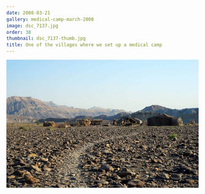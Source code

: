 ```yaml
---
date: 2008-03-21
gallery: medical-camp-march-2008
image: dsc_7137.jpg
order: 38
thumbnail: dsc_7137-thumb.jpg
title: One of the villages where we set up a medical camp
---
```


![One of the villages where we set up a medical camp](./dsc_7137.jpg)